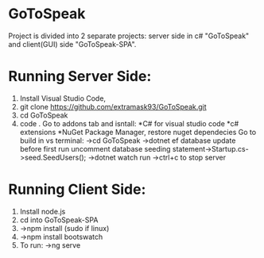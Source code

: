 # GoToSpeak
Project is divided into 2 separate projects: server side in c# "GoToSpeak" and client(GUI) side "GoToSpeak-SPA". 
# Running Server Side:
1. Install Visual Studio Code,
2. git clone https://github.com/extramask93/GoToSpeak.git
3. cd GoToSpeak
4. code .
Go to addons tab and isntall:
	*C# for visual studio code
	*c# extensions
	*NuGet Package Manager,
restore nuget dependecies
Go to build in vs terminal:
->cd GoToSpeak
->dotnet ef database update
before first run uncomment database seeding statement->Startup.cs->seed.SeedUsers();
->dotnet watch run
->ctrl+c to stop server
# Running Client Side:
1. Install node.js
2. cd into GoToSpeak-SPA
3. ->npm install (sudo if linux)
4. ->npm install bootswatch
4. To run: ->ng serve